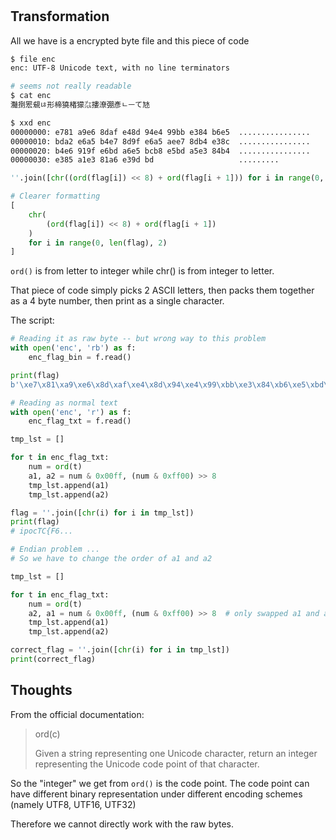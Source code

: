 #

## Transformation

All we have is a encrypted byte file and this piece of code

```bash
$ file enc
enc: UTF-8 Unicode text, with no line terminators

# seems not really readable
$ cat enc
灩捯䍔䙻ㄶ形楴獟楮獴㌴摟潦弸彥ㄴㅡて㝽

$ xxd enc
00000000: e781 a9e6 8daf e48d 94e4 99bb e384 b6e5  ................
00000010: bda2 e6a5 b4e7 8d9f e6a5 aee7 8db4 e38c  ................
00000020: b4e6 919f e6bd a6e5 bcb8 e5bd a5e3 84b4  ................
00000030: e385 a1e3 81a6 e39d bd                   .........

```

```python
''.join([chr((ord(flag[i]) << 8) + ord(flag[i + 1])) for i in range(0, len(flag), 2)])

# Clearer formatting
[
    chr(
        (ord(flag[i]) << 8) + ord(flag[i + 1])
    )
    for i in range(0, len(flag), 2)
]

```

`ord()` is from letter to integer while chr() is from integer to letter.

That piece of code simply picks 2 ASCII letters, then packs them together as a 4 byte number, then print as a single character.

The script:

```python
# Reading it as raw byte -- but wrong way to this problem
with open('enc', 'rb') as f:
    enc_flag_bin = f.read()

print(flag)
b'\xe7\x81\xa9\xe6\x8d\xaf\xe4\x8d\x94\xe4\x99\xbb\xe3\x84\xb6\xe5\xbd\xa2\xe6\xa5\xb4\xe7\x8d\x9f\xe6\xa5\xae\xe7\x8d\xb4\xe3\x8c\xb4\xe6\x91\x9f\xe6\xbd\xa6\xe5\xbc\xb8\xe5\xbd\xa5\xe3\x84\xb4\xe3\x85\xa1\xe3\x81\xa6\xe3\x9d\xbd'

# Reading as normal text
with open('enc', 'r') as f:
    enc_flag_txt = f.read()

tmp_lst = []

for t in enc_flag_txt:
    num = ord(t)
    a1, a2 = num & 0x00ff, (num & 0xff00) >> 8
    tmp_lst.append(a1)
    tmp_lst.append(a2)

flag = ''.join([chr(i) for i in tmp_lst])
print(flag)
# ipocTC{F6...

# Endian problem ...
# So we have to change the order of a1 and a2

tmp_lst = []

for t in enc_flag_txt:
    num = ord(t)
    a2, a1 = num & 0x00ff, (num & 0xff00) >> 8  # only swapped a1 and a2 from above
    tmp_lst.append(a1)
    tmp_lst.append(a2)

correct_flag = ''.join([chr(i) for i in tmp_lst])
print(correct_flag)
```

## Thoughts

From the official documentation:

> ord(c)
>
> Given a string representing one Unicode character, return an integer representing the Unicode code point of that character.

So the "integer" we get from `ord()` is the code point. The code point can have different binary representation under different encoding schemes (namely UTF8, UTF16, UTF32)

Therefore we cannot directly work with the raw bytes.
